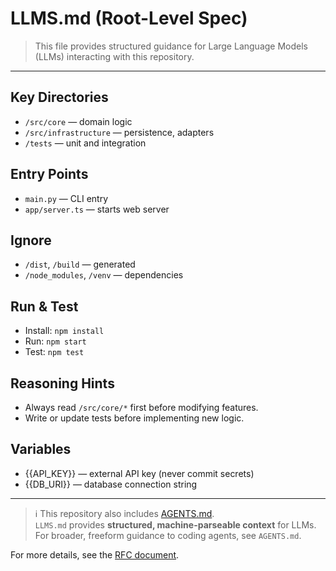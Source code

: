 # LLMS.md (Root-Level Spec)

> This file provides structured guidance for Large Language Models (LLMs) interacting with this repository.

---

## Key Directories

* `/src/core` — domain logic
* `/src/infrastructure` — persistence, adapters
* `/tests` — unit and integration

## Entry Points

* `main.py` — CLI entry
* `app/server.ts` — starts web server

## Ignore

* `/dist`, `/build` — generated
* `/node_modules`, `/venv` — dependencies

## Run & Test

* Install: `npm install`
* Run: `npm start`
* Test: `npm test`

## Reasoning Hints

* Always read `/src/core/*` first before modifying features.
* Write or update tests before implementing new logic.

## Variables

* {{API\_KEY}} — external API key (never commit secrets)
* {{DB\_URI}} — database connection string

---

> ℹ️ This repository also includes [AGENTS.md](./AGENTS.md).  
> `LLMS.md` provides **structured, machine-parseable context** for LLMs.  
> For broader, freeform guidance to coding agents, see `AGENTS.md`.

For more details, see the [RFC document](./rfc/0001-llms-md-spec.md).

